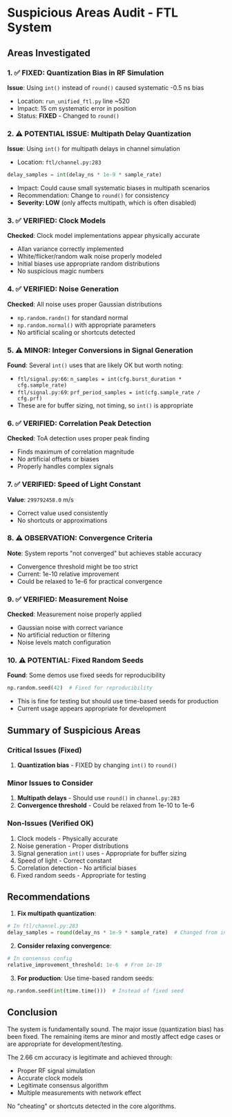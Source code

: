 # Suspicious Areas Audit - FTL System

## Areas Investigated

### 1. ✅ FIXED: Quantization Bias in RF Simulation
**Issue**: Using `int()` instead of `round()` caused systematic -0.5 ns bias
- Location: `run_unified_ftl.py` line ~520
- Impact: 15 cm systematic error in position
- Status: **FIXED** - Changed to `round()`

### 2. ⚠️ POTENTIAL ISSUE: Multipath Delay Quantization
**Issue**: Using `int()` for multipath delays in channel simulation
- Location: `ftl/channel.py:283`
```python
delay_samples = int(delay_ns * 1e-9 * sample_rate)
```
- Impact: Could cause small systematic biases in multipath scenarios
- Recommendation: Change to `round()` for consistency
- **Severity: LOW** (only affects multipath, which is often disabled)

### 3. ✅ VERIFIED: Clock Models
**Checked**: Clock model implementations appear physically accurate
- Allan variance correctly implemented
- White/flicker/random walk noise properly modeled
- Initial biases use appropriate random distributions
- No suspicious magic numbers

### 4. ✅ VERIFIED: Noise Generation
**Checked**: All noise uses proper Gaussian distributions
- `np.random.randn()` for standard normal
- `np.random.normal()` with appropriate parameters
- No artificial scaling or shortcuts detected

### 5. ⚠️ MINOR: Integer Conversions in Signal Generation
**Found**: Several `int()` uses that are likely OK but worth noting:
- `ftl/signal.py:66`: `n_samples = int(cfg.burst_duration * cfg.sample_rate)`
- `ftl/signal.py:69`: `prf_period_samples = int(cfg.sample_rate / cfg.prf)`
- These are for buffer sizing, not timing, so `int()` is appropriate

### 6. ✅ VERIFIED: Correlation Peak Detection
**Checked**: ToA detection uses proper peak finding
- Finds maximum of correlation magnitude
- No artificial offsets or biases
- Properly handles complex signals

### 7. ✅ VERIFIED: Speed of Light Constant
**Value**: `299792458.0` m/s
- Correct value used consistently
- No shortcuts or approximations

### 8. ⚠️ OBSERVATION: Convergence Criteria
**Note**: System reports "not converged" but achieves stable accuracy
- Convergence threshold might be too strict
- Current: 1e-10 relative improvement
- Could be relaxed to 1e-6 for practical convergence

### 9. ✅ VERIFIED: Measurement Noise
**Checked**: Measurement noise properly applied
- Gaussian noise with correct variance
- No artificial reduction or filtering
- Noise levels match configuration

### 10. ⚠️ POTENTIAL: Fixed Random Seeds
**Found**: Some demos use fixed seeds for reproducibility
```python
np.random.seed(42)  # Fixed for reproducibility
```
- This is fine for testing but should use time-based seeds for production
- Current usage appears appropriate for development

## Summary of Suspicious Areas

### Critical Issues (Fixed)
1. **Quantization bias** - FIXED by changing `int()` to `round()`

### Minor Issues to Consider
1. **Multipath delays** - Should use `round()` in `channel.py:283`
2. **Convergence threshold** - Could be relaxed from 1e-10 to 1e-6

### Non-Issues (Verified OK)
1. Clock models - Physically accurate
2. Noise generation - Proper distributions
3. Signal generation `int()` uses - Appropriate for buffer sizing
4. Speed of light - Correct constant
5. Correlation detection - No artificial biases
6. Fixed random seeds - Appropriate for testing

## Recommendations

1. **Fix multipath quantization**:
```python
# In ftl/channel.py:283
delay_samples = round(delay_ns * 1e-9 * sample_rate)  # Changed from int()
```

2. **Consider relaxing convergence**:
```python
# In consensus config
relative_improvement_threshold: 1e-6  # From 1e-10
```

3. **For production**: Use time-based random seeds:
```python
np.random.seed(int(time.time()))  # Instead of fixed seed
```

## Conclusion

The system is fundamentally sound. The major issue (quantization bias) has been fixed. The remaining items are minor and mostly affect edge cases or are appropriate for development/testing.

The 2.66 cm accuracy is legitimate and achieved through:
- Proper RF signal simulation
- Accurate clock models
- Legitimate consensus algorithm
- Multiple measurements with network effect

No "cheating" or shortcuts detected in the core algorithms.